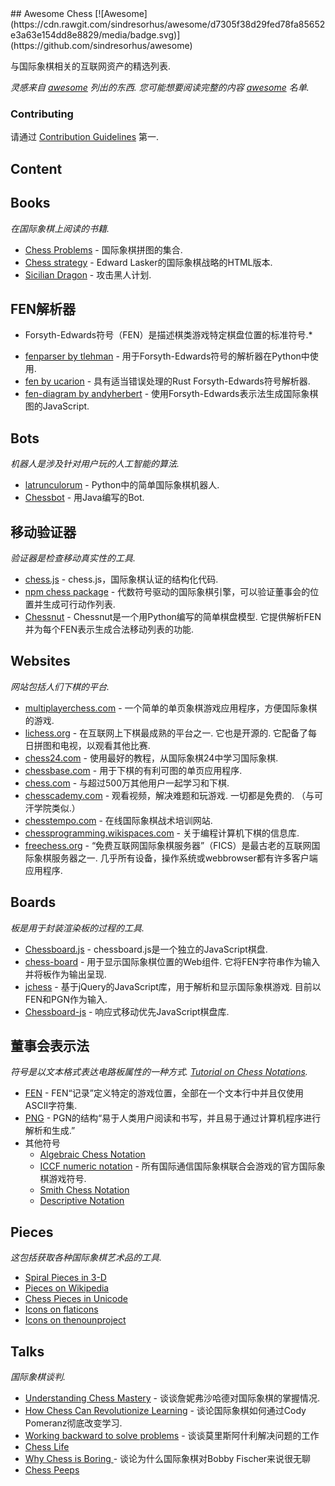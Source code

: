 <div class="github-widget" data-repo="hkirat/awesome-chess"></div>
<script async src="https://pagead2.googlesyndication.com/pagead/js/adsbygoogle.js"></script><ins class="adsbygoogle" style="display:block" data-ad-client="ca-pub-6890694312814945" data-ad-slot="5473692530" data-ad-format="auto"  data-full-width-responsive="true"></ins><script>(adsbygoogle = window.adsbygoogle || []).push({});</script>
## Awesome Chess [![Awesome](https://cdn.rawgit.com/sindresorhus/awesome/d7305f38d29fed78fa85652e3a63e154dd8e8829/media/badge.svg)](https://github.com/sindresorhus/awesome)

与国际象棋相关的互联网资产的精选列表.

*灵感来自 [awesome](https://github.com/sindresorhus/awesome)  列出的东西.  您可能想要阅读完整的内容 [awesome](https://github.com/sindresorhus/awesome) 名单.*

### Contributing
请通过 [Contribution Guidelines](https://github.com/hkirat/awesome-chess/blob/master/CONTRIBUTING.md#contribution-guidelines) 第一.

Content
---

Books
---
*在国际象棋上阅读的书籍.*

 - [Chess Problems](https://kairavacademydotcom.files.wordpress.com/2013/06/john-thursby-75-chess-problems.pdf) - 国际象棋拼图的集合.
 - [Chess strategy](http://www.gutenberg.org/cache/epub/5614/pg5614-images.html) -  Edward Lasker的国际象棋战略的HTML版本.
 - [Sicilian Dragon](http://www.chesscity.com/PDF/Sicilian_Dragon_Black_Attacks_ssd.pdf) - 攻击黑人计划.

FEN解析器
---
* Forsyth-Edwards符号（FEN）是描述棋类游戏特定棋盘位置的标准符号.*

 - [fenparser by tlehman](https://github.com/tlehman/fenparser) - 用于Forsyth-Edwards符号的解析器在Python中使用.
 - [fen by ucarion](https://github.com/ucarion/fen) - 具有适当错误处理的Rust Forsyth-Edwards符号解析器.
 - [fen-diagram by andyherbert](https://github.com/andyherbert/fen-diagram) - 使用Forsyth-Edwards表示法生成国际象棋图的JavaScript.

Bots
---
*机器人是涉及针对用户玩的人工智能的算法.*

 - [latrunculorum](https://github.com/benwr/latrunculorum) -  Python中的简单国际象棋机器人.
 - [Chessbot](https://github.com/jfabeel/Chessbot) - 用Java编写的Bot.

移动验证器
---
*验证器是检查移动真实性的工具.*

 - [chess.js](https://github.com/jhlywa/chess.js) -  chess.js，国际象棋认证的结构化代码.
 - [npm chess package](https://www.npmjs.com/package/chess) - 代数符号驱动的国际象棋引擎，可以验证董事会的位置并生成可行动作列表.
 - [Chessnut](https://github.com/cgearhart/Chessnut.git)   -  Chessnut是一个用Python编写的简单棋盘模型.  它提供解析FEN并为每个FEN表示生成合法移动列表的功能.

Websites
---
*网站包括人们下棋的平台.*

 - [multiplayerchess.com](http://multiplayerchess.com) - 一个简单的单页象棋游戏应用程序，方便国际象棋的游戏.
 - [lichess.org](http://en.lichess.org/)   - 在互联网上下棋最成熟的平台之一.  它也是开源的.  它配备了每日拼图和电视，以观看其他比赛.
 - [chess24.com](https://chess24.com/en/play/chess) - 使用最好的教程，从国际象棋24中学习国际象棋.
 - [chessbase.com](http://play.chessbase.com/js/apps/playchess/) - 用于下棋的有利可图的单页应用程序. 
 - [chess.com](http://www.chess.com/) - 与超过500万其他用户一起学习和下棋.
 - [chesscademy.com](https://www.chesscademy.com/)   - 观看视频，解决难题和玩游戏.  一切都是免费的.  （与可汗学院类似.）
 - [chesstempo.com](http://chesstempo.com) - 在线国际象棋战术培训网站.
 - [chessprogramming.wikispaces.com](https://chessprogramming.wikispaces.com/) - 关于编程计算机下棋的信息库.
 - [freechess.org](http://freechess.org/)   - “免费互联网国际象棋服务器”（FICS）是最古老的互联网国际象棋服务器之一.  几乎所有设备，操作系统或webbrowser都有许多客户端应用程序.

Boards
---
*板是用于封装渲染板的过程的工具.*

 - [Chessboard.js](https://github.com/oakmac/chessboardjs/) -  chessboard.js是一个独立的JavaScript棋盘.
 - [chess-board](https://github.com/laat/chess-board)   - 用于显示国际象棋位置的Web组件.  它将FEN字符串作为输入并将板作为输出呈现.
 - [jchess](https://github.com/bmarini/jchess)   - 基于jQuery的JavaScript库，用于解析和显示国际象棋游戏.  目前以FEN和PGN作为输入.
 - [Chessboard-js](https://github.com/caustique/chessboard-js) - 响应式移动优先JavaScript棋盘库.

董事会表示法
---
*符号是以文本格式表达电路板属性的一种方式. [Tutorial on Chess Notations](http://chess.eusa.ed.ac.uk/Chess/Rules/notation.html).*

 - [FEN](https://en.wikipedia.org/wiki/Forsyth%E2%80%93Edwards_Notation) -  FEN“记录”定义特定的游戏位置，全部在一个文本行中并且仅使用ASCII字符集.
 - [PNG](http://www6.chessclub.com/help/PGN-spec) -  PGN的结构“易于人类用户阅读和书写，并且易于通过计算机程序进行解析和生成.” 
 - 其他符号
 	- [Algebraic Chess Notation](https://en.wikipedia.org/wiki/Algebraic_notation_(chess))
 	- [ICCF numeric notation](https://en.wikipedia.org/wiki/ICCF_numeric_notation) - 所有国际通信国际象棋联合会游戏的官方国际象棋游戏符号.
 	- [Smith Chess Notation](http://www6.chessclub.com/chessviewer/smith.html)
 	- [Descriptive Notation](https://en.wikipedia.org/wiki/Descriptive_notation)

Pieces
---
*这包括获取各种国际象棋艺术品的工具.*

 - [Spiral Pieces in 3-D](https://www.thingiverse.com/thing:470700)
 - [Pieces on Wikipedia](https://commons.wikimedia.org/wiki/Category:PNG_chess_pieces/Standard_transparent)
 - [Chess Pieces in Unicode](https://en.wikipedia.org/wiki/Chess_symbols_in_Unicode)
 - [Icons on flaticons](http://www.flaticon.com/search/chess)
 - [Icons on thenounproject](https://thenounproject.com/search/?q=chess)

Talks
---
*国际象棋谈判.*
 
 - [Understanding Chess Mastery](https://www.youtube.com/watch?v=fPopQaY7Og4) - 谈谈詹妮弗沙哈德对国际象棋的掌握情况.
 - [How Chess Can Revolutionize Learning](https://www.youtube.com/watch?v=A3yDvM8aplY) - 谈论国际象棋如何通过Cody Pomeranz彻底改变学习.
 - [Working backward to solve problems](https://www.youtube.com/watch?v=v34NqCbAA1c) - 谈谈莫里斯阿什利解决问题的工作
 - [Chess Life](https://www.youtube.com/watch?v=lgCSo1Txw3c)
 - [Why Chess is Boring ](https://www.youtube.com/watch?v=7EuxVOgrEig) - 谈论为什么国际象棋对Bobby Fischer来说很无聊
 - [Chess Peeps](https://www.youtube.com/watch?v=p027ysBt0_M)
